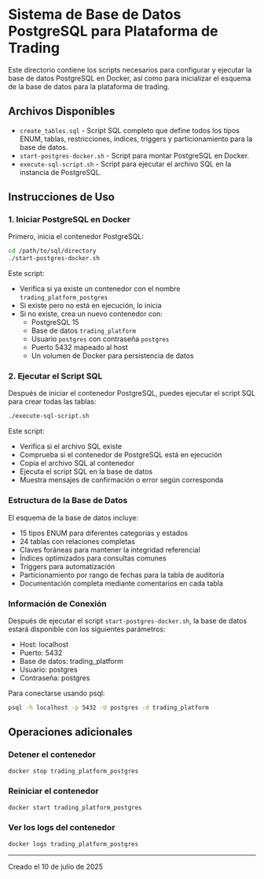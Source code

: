 # Sistema de Base de Datos PostgreSQL para Plataforma de Trading

Este directorio contiene los scripts necesarios para configurar y ejecutar la base de datos PostgreSQL en Docker, así como para inicializar el esquema de la base de datos para la plataforma de trading.

## Archivos Disponibles

- `create_tables.sql` - Script SQL completo que define todos los tipos ENUM, tablas, restricciones, índices, triggers y particionamiento para la base de datos.
- `start-postgres-docker.sh` - Script para montar PostgreSQL en Docker.
- `execute-sql-script.sh` - Script para ejecutar el archivo SQL en la instancia de PostgreSQL.

## Instrucciones de Uso

### 1. Iniciar PostgreSQL en Docker

Primero, inicia el contenedor PostgreSQL:

```bash
cd /path/to/sql/directory
./start-postgres-docker.sh
```

Este script:
- Verifica si ya existe un contenedor con el nombre `trading_platform_postgres`
- Si existe pero no está en ejecución, lo inicia
- Si no existe, crea un nuevo contenedor con:
  - PostgreSQL 15
  - Base de datos `trading_platform`
  - Usuario `postgres` con contraseña `postgres`
  - Puerto 5432 mapeado al host
  - Un volumen de Docker para persistencia de datos

### 2. Ejecutar el Script SQL

Después de iniciar el contenedor PostgreSQL, puedes ejecutar el script SQL para crear todas las tablas:

```bash
./execute-sql-script.sh
```

Este script:
- Verifica si el archivo SQL existe
- Comprueba si el contenedor de PostgreSQL está en ejecución
- Copia el archivo SQL al contenedor
- Ejecuta el script SQL en la base de datos
- Muestra mensajes de confirmación o error según corresponda

### Estructura de la Base de Datos

El esquema de la base de datos incluye:

- 15 tipos ENUM para diferentes categorías y estados
- 24 tablas con relaciones completas
- Claves foráneas para mantener la integridad referencial
- Índices optimizados para consultas comunes
- Triggers para automatización
- Particionamiento por rango de fechas para la tabla de auditoría
- Documentación completa mediante comentarios en cada tabla

### Información de Conexión

Después de ejecutar el script `start-postgres-docker.sh`, la base de datos estará disponible con los siguientes parámetros:

- Host: localhost
- Puerto: 5432
- Base de datos: trading_platform
- Usuario: postgres
- Contraseña: postgres

Para conectarse usando psql:

```bash
psql -h localhost -p 5432 -U postgres -d trading_platform
```

## Operaciones adicionales

### Detener el contenedor

```bash
docker stop trading_platform_postgres
```

### Reiniciar el contenedor

```bash
docker start trading_platform_postgres
```

### Ver los logs del contenedor

```bash
docker logs trading_platform_postgres
```

---

Creado el 10 de julio de 2025
